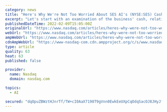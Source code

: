 ```yaml
---
category: news
title: "Here's Why We're Not Too Worried About SES AI's (NYSE:SES) Cash Burn Situation"
excerpt: "Let's start with an examination of the business' cash, relative to its cash burn. How Long Is SES AI's Cash Runway? A company's cash runway is calculated by dividing its cash hoard by its cash burn. As at September 2021, SES AI had cash of US$180m and no debt."
publishedDateTime: 2022-02-09T15:05:00Z
originalUrl: "https://www.nasdaq.com/articles/heres-why-were-not-too-worried-about-ses-ais-nyse%3Ases-cash-burn-situation"
webUrl: "https://www.nasdaq.com/articles/heres-why-were-not-too-worried-about-ses-ais-nyse%3Ases-cash-burn-situation"
ampWebUrl: "https://www.nasdaq.com/articles/heres-why-were-not-too-worried-about-ses-ais-nyse%3Ases-cash-burn-situation?amp"
cdnAmpWebUrl: "https://www-nasdaq-com.cdn.ampproject.org/c/s/www.nasdaq.com/articles/heres-why-were-not-too-worried-about-ses-ais-nyse%3Ases-cash-burn-situation?amp"
type: article
quality: 63
heat: 63
published: false

provider:
  name: Nasdaq
  domain: nasdaq.com

topics:
  - AI

secured: "dqOpuZBWztHJnrTf/TW+cI0AaX7198T9gVnn0EwkEeUXpCqOdqSacOJ8JHyJfErcrzsWas3mzkub6ebYulQ83v85I24dg6Cmn63kRQllTniOMz7dSlIau0WN36PMZvcZNAcjxnLRjhD76KrDeAJ9pJuAFCwl5ISVG4AAHNtk7wKRZlhvs2gmhR+hZZjfX1BrB75KEDYV/DxS4WFOJWYt6+AbWum6M5U4GDaWk/ku9+WOVIXkGdmg4IdtiFFy7uE4EyqAbm11gvs+ZYk971QofU6QfvaDzhG7W11Amw1CByGyekZEttEOX5VIM+wfOtR8vSjPw9Tz+QYLZYJJsG9L1GgdGwAcSRCfKo51RQfSIGA=;XMbj6KEvmb648+Rf6jPlGg=="
---
```


